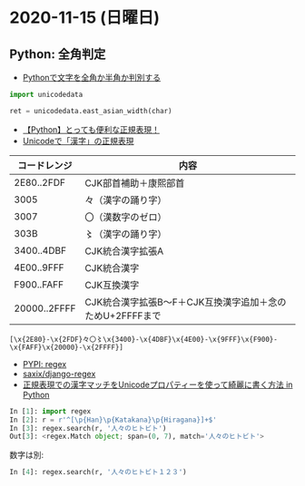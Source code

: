 # 2020-11-15 (日曜日)

## Python: 全角判定

- [Pythonで文字を全角か半角か判別する](https://water2litter.net/rum/post/python_unicodedata_east_asian_width/)

~~~py
import unicodedata

ret = unicodedata.east_asian_width(char)
~~~

- [【Python】とっても便利な正規表現！](https://qiita.com/hiroyuki_mrp/items/29e87bf5fe46de62983c)
- [Unicodeで「漢字」の正規表現](https://tama-san.com/?p=196)


| コードレンジ       |  内容 |
| --------------|-------------------------------------- |
| 2E80..2FDF    |  CJK部首補助＋康熙部首 |
| 3005          |  々（漢字の踊り字） |
| 3007          |  〇（漢数字のゼロ） |
| 303B          |  〻（漢字の踊り字） |
| 3400..4DBF    |  CJK統合漢字拡張A |
| 4E00..9FFF    |  CJK統合漢字 |
| F900..FAFF    |  CJK互換漢字 |
| 20000..2FFFF  |  CJK統合漢字拡張B〜F＋CJK互換漢字追加＋念のためU+2FFFFまで |



~~~
[\x{2E80}-\x{2FDF}々〇〻\x{3400}-\x{4DBF}\x{4E00}-\x{9FFF}\x{F900}-\x{FAFF}\x{20000}-\x{2FFFF}]
~~~


- [PYPI: regex](https://pypi.org/project/regex/)
- [saxix/django-regex](https://github.com/saxix/django-regex)
- [正規表現での漢字マッチをUnicodeプロパティーを使って綺麗に書く方法 in Python](https://qiita.com/mhangyo/items/c567f93b0e20b2e6af04)


~~~py
In [1]: import regex                                                                                                                                
In [2]: r = r'^[\p{Han}\p{Katakana}\p{Hiragana}]+$'                                                                                                 
In [3]: regex.search(r, '人々のヒトビト')                                                                                                           
Out[3]: <regex.Match object; span=(0, 7), match='人々のヒトビト'>
~~~

数字は別:

~~~py
In [4]: regex.search(r, '人々のヒトビト１２３')                                                                                                     
~~~